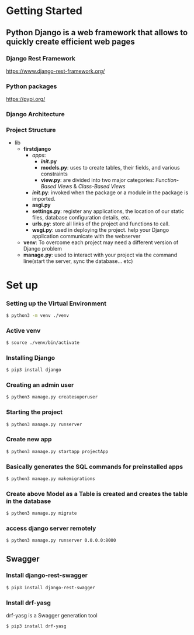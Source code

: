 # Getting Started

## Python Django is a web framework that allows to quickly create efficient web pages

### Django Rest Framework

https://www.django-rest-framework.org/

### Python packages

https://pypi.org/

### Django Architecture

### Project Structure

- lib
  - **firstdjango**
    - _apps_:
      - **_init_.py**
      - **models.py**: uses to create tables, their fields, and various constraints
      - **view.py**: are divided into two major categories: _Function-Based Views_ & _Class-Based Views_
    - **_init_.py**: invoked when the package or a module in the package is imported.
    - **asgi.py**
    - **settings.py**: register any applications, the location of our static files, database configuration details, etc.
    - **urls.py**: store all links of the project and functions to call.
    - **wsgi.py**: used in deploying the project. help your Django application communicate with the webserver
  - **venv**: To overcome each project may need a different version of Django problem
  - **manage.py**: used to interact with your project via the command line(start the server, sync the database… etc)

# Set up

### Setting up the Virtual Environment

```sh
$ python3 -m venv ./venv
```

### Active venv

```sh
$ source ./venv/bin/activate
```

### Installing Django

```sh
$ pip3 install django
```

### Creating an admin user

```sh
$ python3 manage.py createsuperuser
```

### Starting the project

```sh
$ python3 manage.py runserver
```

### Create new app

```sh
$ python3 manage.py startapp projectApp
```

### Basically generates the SQL commands for preinstalled apps

```sh
$ python3 manage.py makemigrations
```

### Create above Model as a Table is created and creates the table in the database

```sh
$ python3 manage.py migrate
```

### access django server remotely

```sh
$ python3 manage.py runserver 0.0.0.0:8000
```

## Swagger
### Install django-rest-swagger

```sh
$ pip3 install django-rest-swagger
```

### Install drf-yasg
drf-yasg is a Swagger generation tool

```sh
$ pip3 install drf-yasg
```

